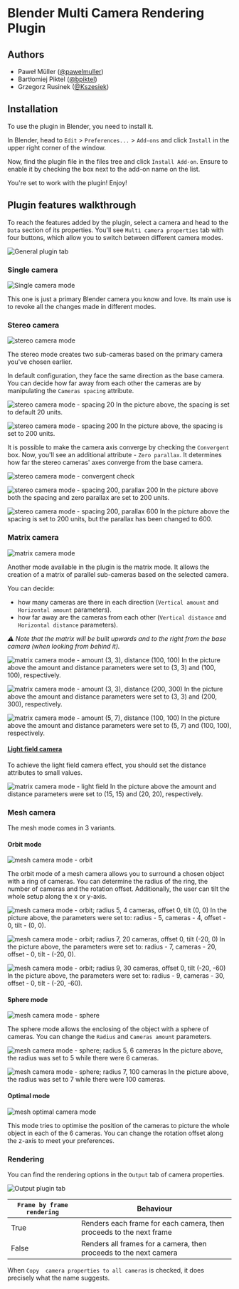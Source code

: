 # Blender Multi Camera Rendering Plugin

## Authors
* Paweł Müller ([@pawelmuller](https://github.com/pawelmuller))
* Bartłomiej Piktel ([@bpiktel](https://github.com/bpiktel))
* Grzegorz Rusinek ([@Kszesiek](https://github.com/Kszesiek))

## Installation

To use the plugin in Blender, you need to install it.

In Blender, head to `Edit` > `Preferences...` > `Add-ons` and click `Install` in the upper right corner of the window.

Now, find the plugin file in the files tree and click `Install Add-on`.
Ensure to enable it by checking the box next to the add-on name on the list.

You're set to work with the plugin! Enjoy!


## Plugin features walkthrough

To reach the features added by the plugin, select a camera and head to the `Data` section of its properties.
You'll see `Multi camera properties` tab with four buttons, which allow you to switch between different camera modes.

![General plugin tab](./docs/images/plugin-tab.png)


### Single camera

![Single camera mode](./docs/images/modes/single/single-mode.png)

This one is just a primary Blender camera you know and love.
Its main use is to revoke all the changes made in different modes.


### Stereo camera

![stereo camera mode](./docs/images/modes/stereo/stereo-mode.png)

The stereo mode creates two sub-cameras based on the primary camera you've chosen earlier.

In default configuration, they face the same direction as the base camera.
You can decide how far away from each other the cameras are by manipulating the `Cameras spacing` attribute.

![stereo camera mode - spacing 20](./docs/images/modes/stereo/stereo-spacing-20.png)
In the picture above, the spacing is set to default 20 units.


![stereo camera mode  - spacing 200](./docs/images/modes/stereo/stereo-spacing-200.png)
In the picture above, the spacing is set to 200 units.


It is possible to make the camera axis converge by checking the `Convergent` box.
Now, you'll see an additional attribute - `Zero parallax`.
It determines how far the stereo cameras' axes converge from the base camera.

![stereo camera mode - convergent check](./docs/images/modes/stereo/stereo-convergent-mode.png)

![stereo camera mode - spacing 200, parallax 200](./docs/images/modes/stereo/stereo-convergent-parallax-200.png)
In the picture above both the spacing and zero parallax are set to 200 units.


![stereo camera mode - spacing 200, parallax 600](./docs/images/modes/stereo/stereo-convergent-parallax-600.png)
In the picture above the spacing is set to 200 units, but the parallax has been changed to 600.


### Matrix camera
![matrix camera mode](./docs/images/modes/matrix/matrix-mode.png)

Another mode available in the plugin is the matrix mode.
It allows the creation of a matrix of parallel sub-cameras based on the selected camera.
 
You can decide:
* how many cameras are there in each direction (`Vertical amount` and `Horizontal amount` parameters).
* how far away are the cameras from each other (`Vertical distance` and `Horizontal distance` parameters).

_⚠️ Note that the matrix will be built upwards and to the right from the base camera (when looking from behind it)._

![matrix camera mode - amount (3, 3), distance (100, 100)](./docs/images/modes/matrix/matrix-3-3-100-100.png)
In the picture above the amount and distance parameters were set to (3, 3) and (100, 100), respectively.

![matrix camera mode - amount (3, 3), distance (200, 300)](./docs/images/modes/matrix/matrix-3-3-200-300.png)
In the picture above the amount and distance parameters were set to (3, 3) and (200, 300), respectively.

![matrix camera mode - amount (5, 7), distance (100, 100)](./docs/images/modes/matrix/matrix-5-7-100-100.png)
In the picture above the amount and distance parameters were set to (5, 7) and (100, 100), respectively.


#### [Light field camera](https://en.wikipedia.org/wiki/Light_field_camera)

To achieve the light field camera effect, you should set the distance attributes to small values.

![matrix camera mode - light field](./docs/images/modes/matrix/matrix-15-15-20-20.png)
In the picture above the amount and distance parameters were set to (15, 15) and (20, 20), respectively.


### Mesh camera

The mesh mode comes in 3 variants.

#### Orbit mode
![mesh camera mode - orbit](./docs/images/modes/mesh/mesh-orbit-mode.png)

The orbit mode of a mesh camera allows you to surround a chosen object with a ring of cameras.
You can determine the radius of the ring, the number of cameras and the rotation offset.
Additionally, the user can tilt the whole setup along the x or y-axis.

![mesh camera mode - orbit; radius 5, 4 cameras, offset 0, tilt (0, 0)](./docs/images/modes/mesh/mesh-orbit-5-4-0-0-0.png)
In the picture above, the parameters were set to: radius - 5, cameras - 4, offset - 0, tilt - (0, 0).

![mesh camera mode - orbit; radius 7, 20 cameras, offset 0, tilt (-20, 0)](./docs/images/modes/mesh/mesh-orbit-7-20-0--20-0.png)
In the picture above, the parameters were set to: radius - 7, cameras - 20, offset - 0, tilt - (-20, 0).

![mesh camera mode - orbit; radius 9, 30 cameras, offset 0, tilt (-20, -60)](./docs/images/modes/mesh/mesh-orbit-9-30-0--20--60.png)
In the picture above, the parameters were set to: radius - 9, cameras - 30, offset - 0, tilt - (-20, -60).


#### Sphere mode
![mesh camera mode - sphere](./docs/images/modes/mesh/mesh-sphere-mode.png)

The sphere mode allows the enclosing of the object with a sphere of cameras.
You can change the `Radius` and `Cameras amount` parameters.

![mesh camera mode - sphere; radius 5, 6 cameras](./docs/images/modes/mesh/mesh-sphere-5-6.png)
In the picture above, the radius was set to 5 while there were 6 cameras.

![mesh camera mode - sphere; radius 7, 100 cameras](./docs/images/modes/mesh/mesh-sphere-7-100.png)
In the picture above, the radius was set to 7 while there were 100 cameras.


#### Optimal mode
![mesh optimal camera mode](./docs/images/modes/mesh/mesh-optimal-mode.png)


This mode tries to optimise the position of the cameras to picture the whole object in each of the 6 cameras.
You can change the rotation offset along the z-axis to meet your preferences.


### Rendering

You can find the rendering options in the `Output` tab of camera properties.

![Output plugin tab](./docs/images/output-tab.png)


| `Frame by frame rendering` | Behaviour                                                           |
|----------------------------|---------------------------------------------------------------------|
| True                       | Renders each frame for each camera, then proceeds to the next frame |
| False                      | Renders all frames for a camera, then proceeds to the next camera   |

When `Copy  camera properties to all cameras` is checked, it does precisely what the name suggests.
